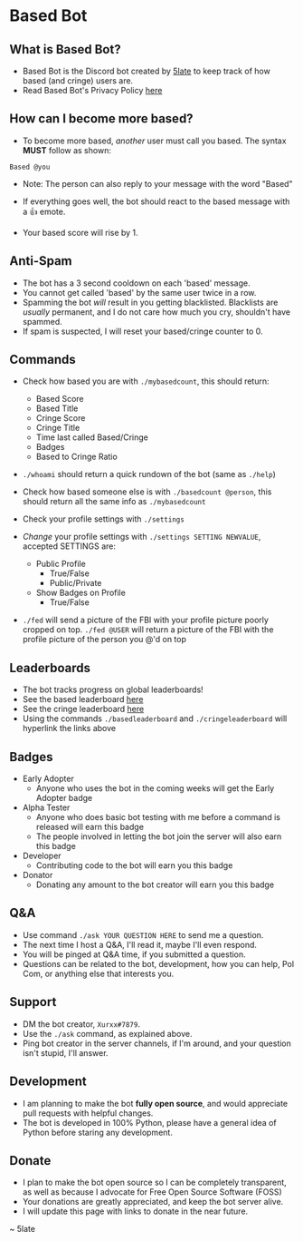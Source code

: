 # Based Bot

## What is Based Bot?

- Based Bot is the Discord bot created by [5late](https://github.com/5late) to keep track of how based (and cringe) users are.
- Read Based Bot's Privacy Policy [here](https://gist.github.com/5late/3b722759646efc31ecbc0a2ffaa8ee74)

## How can I become more based?

- To become more based, *another* user must call you based. The syntax **MUST** follow as shown:

``Based @you``

- Note: The person can also reply to your message with the word "Based"

- If everything goes well, the bot should react to the based message with a :thumbsup: emote.
- Your based score will rise by 1.

## Anti-Spam

- The bot has a 3 second cooldown on each 'based' message. 
- You cannot get called 'based' by the same user twice in a row.
- Spamming the bot *will* result in you getting blacklisted. Blacklists are *usually* permanent, and I do not care how much you cry, shouldn't have spammed.
- If spam is suspected, I will reset your based/cringe counter to 0.

## Commands

- Check how based you are with ``./mybasedcount``, this should return:
    - Based Score
    - Based Title
    - Cringe Score
    - Cringe Title
    - Time last called Based/Cringe
    - Badges
    - Based to Cringe Ratio

- ``./whoami`` should return a quick rundown of the bot (same as ``./help``)
- Check how based someone else is with ``./basedcount @person``, this should return all the same info as ``./mybasedcount``
- Check your profile settings with ``./settings``
- *Change* your profile settings with ``./settings SETTING NEWVALUE``, accepted SETTINGS are:
    - Public Profile
        - True/False
        - Public/Private
    - Show Badges on Profile
        - True/False
- ``./fed`` will send a picture of the FBI with your profile picture poorly cropped on top. ``./fed @USER`` will return a picture of the FBI with the profile picture of the person you @'d on top

## Leaderboards

- The bot tracks progress on global leaderboards!
- See the based leaderboard [here](https://slatedev.xyz/basedbot/basedleaderboard)
- See the cringe leaderboard [here](https://slatedev.xyz/basedbot/cringeleaderboard)
- Using the commands ``./basedleaderboard`` and ``./cringeleaderboard`` will hyperlink the links above

## Badges

- Early Adopter
    - Anyone who uses the bot in the coming weeks will get the Early Adopter badge
- Alpha Tester
    - Anyone who does basic bot testing with me before a command is released will earn this badge
    - The people involved in letting the bot join the server will also earn this badge
- Developer
    - Contributing code to the bot will earn you this badge
- Donator
    - Donating any amount to the bot creator will earn you this badge

## Q&A

- Use command ``./ask YOUR QUESTION HERE`` to send me a question.
- The next time I host a Q&A, I'll read it, maybe I'll even respond.
- You will be pinged at Q&A time, if you submitted a question.
- Questions can be related to the bot, development, how you can help, Pol Com, or anything else that interests you.

## Support

- DM the bot creator, ``Xurxx#7879``.
- Use the ``./ask`` command, as explained above.
- Ping bot creator in the server channels, if I'm around, and your question isn't stupid, I'll answer.

## Development

- I am planning to make the bot **fully open source**, and would appreciate pull requests with helpful changes.
- The bot is developed in 100% Python, please have a general idea of Python before staring any development.

## Donate

- I plan to make the bot open source so I can be completely transparent, as well as because I advocate for Free Open Source Software (FOSS)
- Your donations are greatly appreciated, and keep the bot server alive.
- I will update this page with links to donate in the near future.


~ 5late